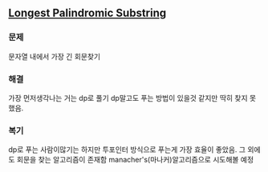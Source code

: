 ## [Longest Palindromic Substring](https://leetcode.com/problems/longest-palindromic-substring/?envType=problem-list-v2&envId=rab78cw1)

### 문제
문자열 내에서 가장 긴 회문찾기

### 해결
가장 먼저생각나는 거는 dp로 풀기
dp말고도 푸는 방법이 있을것 같지만 딱히 찾지 못했음.

### 복기
dp로 푸는 사람이많기는 하지만 투포인터 방식으로 푸는게 가장 효율이 좋았음.
그 외에도 회문을 찾는 알고리즘이 존재함
manacher's(마나커)알고리즘으로 시도해볼 예정
